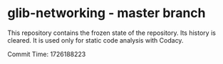 # glib-networking - master branch

This repository contains the frozen state of the repository.
Its history is cleared. It is used only for static code
analysis with Codacy.

Commit Time: 1726188223